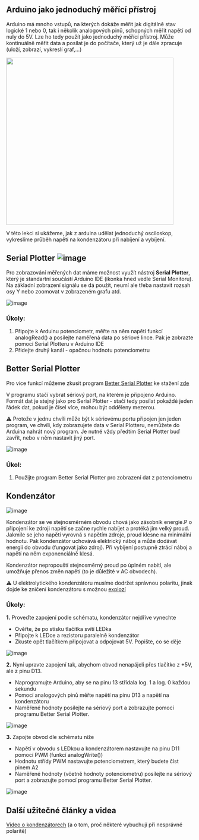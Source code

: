 ## Arduino jako jednoduchý měřící přístroj
Arduino má mnoho vstupů, na kterých dokáže měřit jak digitálně stav logické 1 nebo 0, tak i několik analogových pinů, schopných měřit napětí od nuly do 5V. Lze ho tedy použít jako jednoduchý měřící přístroj. Může kontinuálně měřit data a posílat je do počítače, který už je dále zpracuje (uloží, zobrazí, vykreslí graf,...)

<img src="https://github.com/user-attachments/assets/c62ad356-7e5c-49e4-8dc7-0fa6dd343c3d" width="450"/>

V této lekci si ukážeme, jak z arduina udělat jednoduchý osciloskop, vykreslíme průběh napětí na kondenzátoru při nabíjení a vybíjení.


## Serial Plotter     ![image](https://github.com/user-attachments/assets/745f94db-69d8-4204-b9f0-b735ca78a35f)

Pro zobrazování měřených dat máme možnost využít nástroj **Serial Plotter**, který je standartní součástí Arduino IDE (ikonka hned vedle Serial Monitoru). Na základní zobrazení signálu se dá použít, neumí ale třeba nastavit rozsah osy Y nebo zoomovat v zobrazeném grafu atd.

![image](https://github.com/user-attachments/assets/6a673e10-8fd6-433a-ba71-812124b480e4)

### Úkoly:
1. Připojte k Arduinu potenciometr, měřte na něm napětí funkcí analogRead() a posílejte naměřená data po sériové lince. Pak je zobrazte pomocí Serial Plotteru v Arduino IDE
2. Přidejte druhý kanál - opačnou hodnotu potenciometru

## Better Serial Plotter
Pro více funkcí můžeme zkusit program [Better Serial Plotter](https://github.com/nathandunk/BetterSerialPlotter) ke stažení [zde](https://github.com/nathandunk/BetterSerialPlotter/releases/download/v0.1.2/BetterSerialPlotter-v0.1.2-Windows.zip)

V programu stačí vybrat sériový port, na kterém je připojeno Arduino. Formát dat je stejný jako pro Serial Plotter - stačí tedy posílat pokaždé jeden řádek dat, pokud je čísel více, mohou být odděleny mezerou.

:warning: Protože v jednu chvíli může být k sériovému portu připojen jen jeden program, ve chvíli, kdy zobrazujete data v Serial Plotteru, nemůžete do Arduina nahrát nový program. Je nutné vždy předtím Serial Plotter buď zavřít, nebo v něm nastavit jiný port.

![image](https://github.com/user-attachments/assets/41677a14-07b7-466c-8c68-02acaf63060b)


### Úkol:
1. Použijte program Better Serial Plotter pro zobrazení dat z potenciometru


## Kondenzátor
![image](https://github.com/user-attachments/assets/2250a376-a511-4eb7-a1a4-39e957d17f1a)

Kondenzátor se ve stejnosměrném obvodu chová jako zásobník energie.P o připojení ke zdroji napětí se začne rychle nabíjet a protéká jím velký proud. Jakmile se jeho napětí vyrovná s napětím zdroje, proud klesne na minimální hodnotu. Pak kondenzátor uchovává elektrický náboj a může dodávat energii do obvodu (fungovat jako zdroj). Při vybíjení postupně ztrácí náboj a napětí na něm exponenciálně klesá.

Kondenzátor nepropouští stejnosměrný proud po úplném nabití, ale umožňuje přenos změn napětí (to je důležité v AC obvodech).

:warning: U elektrolytického kondenzátoru musíme dodržet správnou polaritu, jinak dojde ke zničení kondenzátoru s možnou [explozí](https://www.youtube.com/watch?v=rr7bPmGTQUk&ab_channel=ElectroBOOM)


### Úkoly:
**1.** Proveďte zapojení podle schématu, kondenzátor nejdříve vynechte
- Ověřte, že po stisku tlačítka svítí LEDka
- Připojte k LEDce a rezistoru paralelně kondenzátor
- Zkuste opět tlačítkem připojovat a odpojovat 5V. Popište, co se děje

![image](https://github.com/user-attachments/assets/1f9bf321-3fab-4f3a-b77c-f1841292ac0f)

**2.** Nyní upravte zapojení tak, abychom obvod nenapájeli přes tlačítko z +5V, ale z pinu D13.
- Naprogramujte Arduino, aby se na pinu 13 střídala log. 1 a log. 0 každou sekundu
- Pomocí analogových pinů měřte napětí na pinu D13 a napětí na kondenzátoru
- Naměřené hodnoty posílejte na sériový port a zobrazujte pomocí programu Better Serial Plotter.
  
![image](https://github.com/user-attachments/assets/4d1f9df0-2a8e-4e13-9e79-d1cb902f2294)

**3.** Zapojte obvod dle schématu níže
- Napětí v obvodu s LEDkou a kondenzátorem nastavujte na pinu D11 pomocí PWM (funkcí analogWrite())
- Hodnotu střídy PWM nastavujte potenciometrem, který budete číst pinem A2
- Naměřené hodnoty (včetně hodnoty potenciometru) posílejte na sériový port a zobrazujte pomocí programu Better Serial Plotter.

![image](https://github.com/user-attachments/assets/1d375d7b-2259-438a-9620-864e915abebf)

## Další užitečné články a videa

[Video o kondenzátorech](https://www.youtube.com/watch?v=K_MFUkW1-Qo&ab_channel=N%C3%A1zorn%C3%A1elektrotechnika) (a o tom, proč některé vybuchují při nesprávné polaritě)
